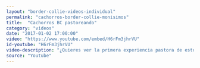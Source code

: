 ```yaml
---
layout: "border-collie-videos-individual"
permalink: "cachorros-border-collie-monisimos"
title:  "Cachorros BC pastoreando"
category: "videos"
date: "2017-01-02 17:00:00"
video: "https://www.youtube.com/embed/H6rFm3jhrVU"
id-youtube: "H6rFm3jhrVU"
video-description: "¿Quieres ver la primera experiencia pastora de estos dos cachorros de Border Collie? Un montón de aventuras les deparan mientras son vigilados por su mama."
source: "Youtube"
---
```

